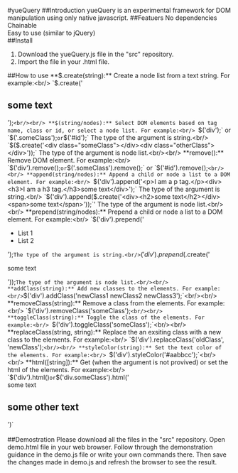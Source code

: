 #yueQuery
##Introduction
yueQuery is an experimental framework for DOM manipulation using only native javascript.
##Featuers
No dependencies<br/>
Chainable<br/>
Easy to use (similar to jQuery)<br/>
##Install
1. Download the yueQuery.js file in the "src" repository.
2. Import the file in your .html file.

##How to use
**$.create(string):** Create a node list from a text string. For example:<br/>
`$.create('<div class="someClass"><div><h2>some text</h2></div></div>');`<br/><br/>
**$(string/nodes):** Select DOM elements based on tag name, class or id, or select a node list. For example:<br/>
`$('div');` or `$('.someClass');` or `$('#id');` The type of the argument is string.<br/>
`$($.create('<div class="someClass"></div><div class="otherClass"></div>'));` The type of the argument is node list.<br/><br/>
**remove():** Remove DOM element. For example:<br/>
`$('div').remove();` or `$('.someClass').remove();` or `$('#id').remove();`<br/><br/>
**append(string/nodes):** Append a child or node a list to a DOM element. For example:<br/>
`$('div').append('<p>I am a p tag.</p><div><h3>I am a h3 tag.</h3>some text</div>');` The type of the argument is string.<br/>
`$('div').append($.create('<div><h2>some text</h2></div><span>some text</span>'));`' The type of the argument is node list.<br/><br/>
**prepend(string/nodes):** Prepend a child or node a list to a DOM element. For example:<br/>
`$('div').prepend('<ul><li>List 1</li><li>List 2</li></ul>');` The type of the argument is string.<br/>
`$('div').prepend($.create('<p>some text</p><div></div>'));` The type of the argument is node list.<br/><br/>
**addClass(string):** Add new classes to the elements. For example:<br/>
`$('div').addClass('newClass1 newClass2 newClass3');`<br/><br/>
**removeClass(string):** Remove a class from the elements. For example:<br/>
`$('div').removeClass('someClass');`<br/><br/>
**toggleClass(string):** Toggle the class of the elements. For example:<br/>
`$('div').toggleClass('someClass');`<br/><br/>
**replaceClass(string, string):** Replace the an exsiting class with a new class to the elements. For example:<br/>
`$('div').replaceClass('oldClass', 'newClass');`<br/><br/>
**styleColor(string):** Set the text color of the elements. For example:<br/>
`$('div').styleColor('#aabbcc');`<br/><br/>
**html([string]):** Get (when the argument is not provived) or set the html of the elements. For example:<br/>
`$('div').html()` or `$('div.someClass').html('<div>some text<div><h2>some other text</h2></div></diV>')`<br/><br/>
##Demostration
Please download all the files in the "src" repository. Open demo.html file in your web browser. Follow through the demonstration guidance in the demo.js file or write your own commands there. Then save the changes made in demo.js and refresh the browser to see the result.
